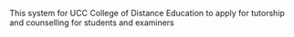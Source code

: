 This system for UCC College of Distance Education to apply for tutorship and counselling for students and examiners
